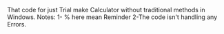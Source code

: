 That code for just Trial make Calculator without traditional methods in Windows.
Notes:
1- % here mean Reminder
2-The code isn't handling any Errors.

